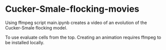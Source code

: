 # Cucker-Smale-flocking-movies

Using ffmpeg script main.ipynb creates a video of an 
evolution of the Cucker-Smale flocking model.

To use evaluate cells from the top.
Creating an animation requires ffmpeg to be installed locally.
